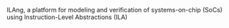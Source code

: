 ILAng, a platform for modeling and verification of systems-on-chip (SoCs) using Instruction-Level Abstractions (ILA)